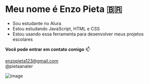 # Meu nome é Enzo Pieta 🇧🇷 

- Sou estudante no Alura
- Estou estudando JavaScript, HTML e CSS
- Estou usando essa ferramenta para desenvolver meus projetos escolares


**Você pode entrar em contato comigo** 📫

enzopieta123@gmail.com<br>
@pietaanater


![image](https://github.com/PietaEnzo/PietaEnzo/assets/145782528/a179482d-cc25-4dd4-ac40-dc738e468124)
